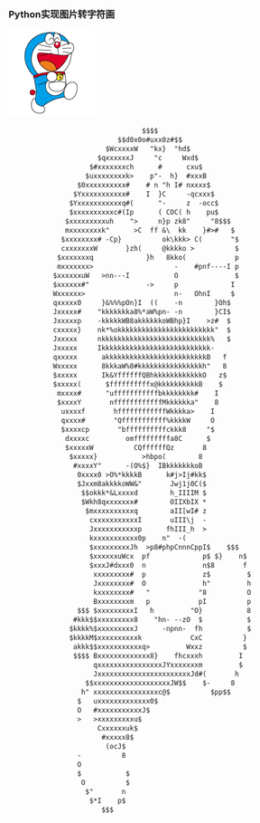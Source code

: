 ### Python实现图片转字符画



<img src="wm.png">



                                                                                
                                                                                
                                     $$$$                                       
                               $$d0x0o#uxx0z#$$                                 
                            $WcxxxxW   "kx}  "hd$                               
                          $qxxxxxxJ     "c     Wxd$                             
                        $#xxxxxxxch      #      cxu$                            
                       $uxxxxxxxxk>    p"-  h}  #xxxB                           
                     $0xxxxxxxxxx#    # n "h I# nxxxx$                          
                    $Yxxxxxxxxxxx#    I  }C     -qcxxx$                         
                   $Yxxxxxxxxxxxq#(      "-     z  -occ$                        
                   $xxxxxxxxxxc#(Ip      ( COC( h    pu$                        
                  $xxxxxxxxxuh    ">     n}p zk8"     "8$$$                     
                  mxxxxxxxxk"      >C  ff &\  kk    }#>#   $                    
                 $xxxxxxxx# -Cp}          ok\kkk> C(       "$                   
                 cxxxxxxxW       }zh(     @kkkko >          $                   
                $xxxxxxxq             }h   8kko(            p                   
                mxxxxxxx>                    -    #pnf----I p                   
               $xxxxxxuW   >nn---I           O              $                   
               $xxxxxx#"              ->     p             I                    
               Wxxxxxx>                      n-   OhnI     $                    
               qxxxxx0     }&%%%pOn}I  ((    -n        }Oh$                     
               Jxxxxx#    "kkkkkkka8%*aW%pn- -n        }CI$                     
               Jxxxxxp    -kkkkkWB8akkkkkkoWBhp}I    >z#  $                     
               cxxxxx}    nk*%okkkkkkkkkkkkkkkkkkkkkkkk"  $                     
               Jxxxxx     nkkkkkkkkkkkkkkkkkkkkkkkkkkk%   $                     
               Jxxxxx     Ikkkkkkkkkkkkkkkkkkkkkkkkkkk-                         
               qxxxxx      akkkkkkkkkkkkkkkkkkkkkkkkkB   f                      
               Wxxxxx      8kkkaW%8#kkkkkkkkkkkkkkkkh"   8                      
               $xxxxx      Ik&YffffffQBhkkkkkkkkkkkkO   z$                      
               $xxxxx(      $ffffffffffx@kkkkkkkkkkB    $                       
                mxxxx#      "ufffffffffffbkkkkkkkk#    I                        
                $xxxxY       nffffffffffffMkkkkkka"    8                        
                 uxxxxf       hffffffffffffWkkkka>    I                         
                 qxxxx#       "Qfffffffffff%kkkkW     O                         
                 $xxxxcp       "bffffffffffckkk8     "$                         
                  dxxxxc         omfffffffffa8C      $                          
                  $xxxxxW          CQffffffQz       8                           
                   $xxxxx}           >hbpo(        8                            
                    #xxxxY"      -(O%$}  IBkkkkkkkoB                            
                     0xxxx0 >O%*kkkkB      k#j>Ij#kk$                           
                     $Jxxm8akkkkoWW&"       Jwj1j0C($                           
                      $$okkk*&Lxxxxd        h_IIIIM $                           
                      $Wkh8qxxxxxxx#        OIIXbIX *                           
                       $mxxxxxxxxxxq        aII[wI# z                           
                        cxxxxxxxxxxxI       uIII\j  -                           
                        Jxxxxxxxxxxxp      fhIII_h  >                           
                        kxxxxxxxxxxx0p    n"  -(                                
                        $xxxxxxxxxJh  >p8#phpCnnnCppI$    $$$                   
                        $xxxxxxuWcx  pf             p$ $}    n$                 
                        $xxxJ#dxxx0  n              n$8       f                 
                         xxxxxxxxx#  p              z$         $                
                         Jxxxxxxxx#  O              h"         h                
                         kxxxxxxxx#   "            "8          O                
                         Bxxxxxxxxm   p            pI          p                
                     $$$ $xxxxxxxxxI   h         "O}           8                
                    #kkk$$xxxxxxxxx8    "hn- --zO  $           $                
                   $kkkk%$xxxxxxxxxJ      -npnn-  fh           $                
                   $kkkkM$xxxxxxxxxxk            CxC          }                 
                    akkk$$xxxxxxxxxxxq>         Wxxz          $                 
                    $$$$ Bxxxxxxxxxxxxx8}    fhcxxxh         I                  
                         qxxxxxxxxxxxxxxxxJYxxxxxxxm         $                  
                         JxxxxxxxxxxxxxxxxxxxxxxxJd#(       h                   
                       $$xxxxxxxxxxxxxxxxxxxJW$$    $-     8                    
                      h" xxxxxxxxxxxxxxxxc@$          $pp$$                     
                     $   uxxxxxxxxxxxxx0$                                       
                     O   #xxxxxxxxxxxJ$                                         
                     >   >xxxxxxxxxu$                                           
                          Cxxxxxxuk$                                            
                           #xxxxx8$                                             
                            (ocJ$                                               
                     -          8                                               
                     O                                                          
                     $           $                                              
                      O          $                                              
                       $"       n                                               
                        $*I    p$                                               
                           $$$                                                  
                                                                                
                                                                                
